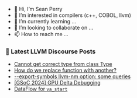 - 👋 Hi, I’m Sean Perry
- 👀 I’m interested in compilers (c++, COBOL, llvm)
- 🌱 I’m currently learning ...
- 💞️ I’m looking to collaborate on ...
- 📫 How to reach me ...

<!---
s66perry/s66perry is a ✨ special ✨ repository because its `README.md` (this file) appears on your GitHub profile.
You can click the Preview link to take a look at your changes.
--->
### 📕 Latest LLVM Discourse Posts

<!-- DISCOURSE-LLVM:START -->
- [Cannot get correct type from class Type](https://discourse.llvm.org/t/cannot-get-correct-type-from-class-type/77682#post_1)
- [How do we replace function with another?](https://discourse.llvm.org/t/how-do-we-replace-function-with-another/77679#post_1)
- [--export-symbols llvm-nm option: some queries](https://discourse.llvm.org/t/export-symbols-llvm-nm-option-some-queries/77438#post_6)
- [[GSoC 2024] GPU Delta Debugging](https://discourse.llvm.org/t/gsoc-2024-gpu-delta-debugging/77237#post_16)
- [DataFlow for `va_start`](https://discourse.llvm.org/t/dataflow-for-va-start/77677#post_1)
<!-- DISCOURSE-LLVM:END -->
